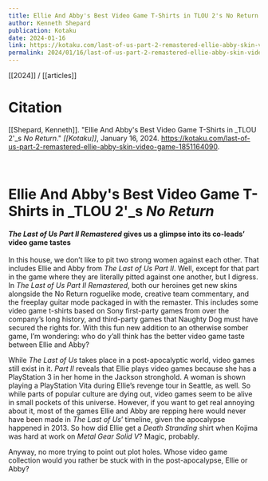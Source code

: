 ```yaml
---
title: Ellie And Abby's Best Video Game T-Shirts in TLOU 2's No Return
author: Kenneth Shepard
publication: Kotaku
date: 2024-01-16
link: https://kotaku.com/last-of-us-part-2-remastered-ellie-abby-skin-video-game-1851164090
permalink: 2024/01/16/last-of-us-part-2-remastered-ellie-abby-skin-video-game-1851164090
---
```


[[2024]] / [[articles]]

# Citation

[[Shepard, Kenneth]]. "Ellie And Abby's Best Video Game T-Shirts in _TLOU 2'_s _No Return_." *[[Kotaku]]*, January 16, 2024. <https://kotaku.com/last-of-us-part-2-remastered-ellie-abby-skin-video-game-1851164090>.

<br>

# Ellie And Abby's Best Video Game T-Shirts in _TLOU 2'_s _No Return_

#### _The Last of Us Part II Remastered_ gives us a glimpse into its co-leads’ video game tastes

In this house, we don’t like to pit two strong women against each other. That includes Ellie and Abby from _The Last of Us Part II_. Well, except for that part in the game where they are literally pitted against one another, but I digress. In _The Last of Us Part II Remastered_, both our heroines get new skins alongside the No Return roguelike mode, creative team commentary, and the freeplay guitar mode packaged in with the remaster. This includes some video game t-shirts based on Sony first-party games from over the company’s long history, and third-party games that Naughty Dog must have secured the rights for. With this fun new addition to an otherwise somber game, I’m wondering: who do y’all think has the better video game taste between Ellie and Abby?  

While _The Last of Us_ takes place in a post-apocalyptic world, video games still exist in it. _Part II_ reveals that Ellie plays video games because she has a PlayStation 3 in her home in the Jackson stronghold. A woman is shown playing a PlayStation Vita during Ellie’s revenge tour in Seattle, as well. So while parts of popular culture are dying out, video games seem to be alive in small pockets of this universe. However, if you want to get real annoying about it, most of the games Ellie and Abby are repping here would never have been made in _The Last of Us_’ timeline, given the apocalypse happened in 2013. So how did Ellie get a _Death Stranding_ shirt when Kojima was hard at work on _Metal Gear Solid V_? Magic, probably.

Anyway, no more trying to point out plot holes. Whose video game collection would you rather be stuck with in the post-apocalypse, Ellie or Abby?
